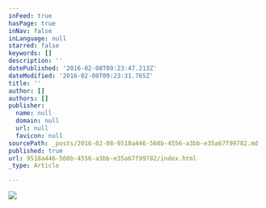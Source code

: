 ```yaml
---
inFeed: true
hasPage: true
inNav: false
inLanguage: null
starred: false
keywords: []
description: ''
datePublished: '2016-02-08T09:23:47.213Z'
dateModified: '2016-02-08T09:23:31.765Z'
title: ''
author: []
authors: []
publisher:
  name: null
  domain: null
  url: null
  favicon: null
sourcePath: _posts/2016-02-08-9518a446-560b-4556-a3bb-e35a67f99782.md
published: true
url: 9518a446-560b-4556-a3bb-e35a67f99782/index.html
_type: Article

---
```

![](https://the-grid-user-content.s3-us-west-2.amazonaws.com/4d488a18-fb28-4867-9390-e0eebad53bb8.jpg)